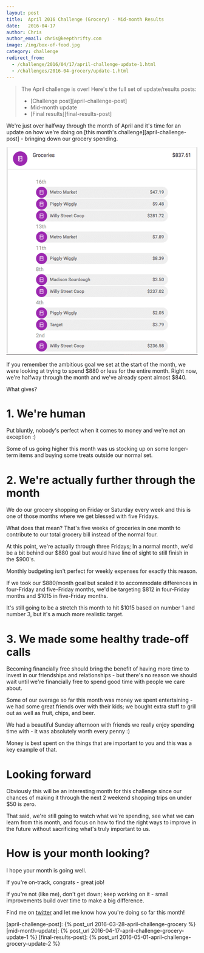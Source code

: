 ```yaml
---
layout: post
title:  April 2016 Challenge (Grocery) - Mid-month Results
date:   2016-04-17
author: Chris
author_email: chris@keepthrifty.com
image: /img/box-of-food.jpg
category: challenge
redirect_from:
  - /challenge/2016/04/17/april-challenge-update-1.html
  - /challenges/2016-04-grocery/update-1.html
---
```


> The April challenge is over! Here's the full set of update/results posts:
>
>   - [Challenge post][april-challenge-post]
>   - Mid-month update
>   - [Final results][final-results-post]

We're just over halfway through the month of April and it's time for an update on how we're doing on [this month's challenge][april-challenge-post] - bringing down our grocery spending.

![April mid-month results - $837.61 total][april-2016-mid-month]

If you remember the ambitious goal we set at the start of the month, we were looking at trying to spend $880 or less for the entire month. Right now, we're halfway through the month and we've already spent almost $840.

What gives?

# 1. We're human #

Put bluntly, nobody's perfect when it comes to money and we're not an exception :)

Some of us going higher this month was us stocking up on some longer-term items and buying some treats outside our normal set.

# 2. We're actually further through the month #

We do our grocery shopping on Friday or Saturday every week and this is one of those months where we get blessed with five Fridays.

What does that mean? That's five weeks of groceries in one month to contribute to our total grocery bill instead of the normal four.

At this point, we're actually through three Fridays; In a normal month, we'd be a bit behind our $880 goal but would have line of sight to still finish in the $900's.

Monthly budgeting isn't perfect for weekly expenses for exactly this reason.

If we took our $880/month goal but scaled it to accommodate differences in four-Friday and five-Friday months, we'd be targeting $812 in four-Friday months and $1015 in five-Friday months.

It's still going to be a stretch this month to hit $1015 based on number 1 and number 3, but it's a much more realistic target.

# 3. We made some healthy trade-off calls #

Becoming financially free should bring the benefit of having more time to invest in our friendships and relationships - but there's no reason we should wait until we're financially free to spend good time with people we care about.

Some of our overage so far this month was money we spent entertaining - we had some great friends over with their kids; we bought extra stuff to grill out as well as fruit, chips, and beer.

We had a beautiful Sunday afternoon with friends we really enjoy spending time with - it was absolutely worth every penny :)

Money is best spent on the things that are important to you and this was a key example of that.

# Looking forward #

Obviously this will be an interesting month for this challenge since our chances of making it through the next 2 weekend shopping trips on under $50 is zero.

That said, we're still going to watch what we're spending, see what we can learn from this month, and focus on how to find the right ways to improve in the future without sacrificing what's truly important to us.

# How is your month looking? #

I hope your month is going well.

If you're on-track, congrats - great job!

If you're not (like me), don't get down; keep working on it - small improvements build over time to make a big difference.

Find me on [twitter][twitter-profile] and let me know how you're doing so far this month!



[twitter-profile]: http://www.twitter.com/keepthrifty

[april-2016-mid-month]: /img/april-2016-mid-month.png

[april-challenge-post]: {% post_url 2016-03-28-april-challenge-grocery %}
[mid-month-update]: {% post_url 2016-04-17-april-challenge-grocery-update-1 %}
[final-results-post]: {% post_url 2016-05-01-april-challenge-grocery-update-2 %}
